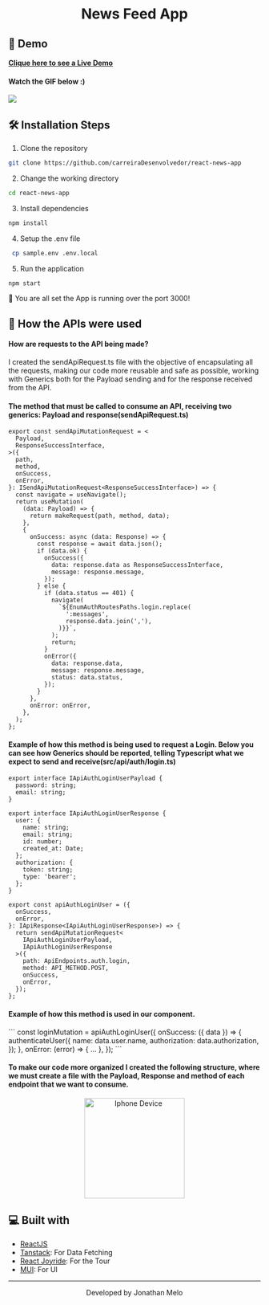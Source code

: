 <h1 align="center">
  News Feed App
</h1>

## 🚀 Demo

<p align="left">
    <a href="" target="_blank"><b>Clique here to see a Live Demo</b></a>
</p>

<h4>Watch the GIF below :)</h4>
<p align="center">

![](https://github.com/carreiraDesenvolvedor/react-news-app/blob/main/public/assets/readme/demo-gif.gif)

</p>

## 🛠️ Installation Steps

1. Clone the repository

```bash
git clone https://github.com/carreiraDesenvolvedor/react-news-app
```

2. Change the working directory

```bash
cd react-news-app
```

3. Install dependencies

```bash
npm install
```

4. Setup the .env file

```bash
 cp sample.env .env.local
```

5. Run the application

```bash
npm start
```

🌟 You are all set the App is running over the port 3000!

## 💬️ How the APIs were used

<h4>How are requests to the API being made?</h4>

<p>
    I created the sendApiRequest.ts file with the objective of encapsulating all the requests, making our code more reusable and safe as possible, working with Generics both for the Payload sending and for the response received from the API.
</p>

<h4>The method that must be called to consume an API, receiving two generics: Payload and response(sendApiRequest.ts)</h4>

```
export const sendApiMutationRequest = <
  Payload,
  ResponseSuccessInterface,
>({
  path,
  method,
  onSuccess,
  onError,
}: ISendApiMutationRequest<ResponseSuccessInterface>) => {
  const navigate = useNavigate();
  return useMutation(
    (data: Payload) => {
      return makeRequest(path, method, data);
    },
    {
      onSuccess: async (data: Response) => {
        const response = await data.json();
        if (data.ok) {
          onSuccess({
            data: response.data as ResponseSuccessInterface,
            message: response.message,
          });
        } else {
          if (data.status == 401) {
            navigate(
              `${EnumAuthRoutesPaths.login.replace(
                ':messages',
                response.data.join(','),
              )}}`,
            );
            return;
          }
          onError({
            data: response.data,
            message: response.message,
            status: data.status,
          });
        }
      },
      onError: onError,
    },
  );
};
```

<h4>Example of how this method is being used to request a Login. Below you can see how Generics should be reported, telling Typescript what we expect to send and receive(src/api/auth/login.ts)</h4>

```
export interface IApiAuthLoginUserPayload {
  password: string;
  email: string;
}

export interface IApiAuthLoginUserResponse {
  user: {
    name: string;
    email: string;
    id: number;
    created_at: Date;
  };
  authorization: {
    token: string;
    type: 'bearer';
  };
}

export const apiAuthLoginUser = ({
  onSuccess,
  onError,
}: IApiResponse<IApiAuthLoginUserResponse>) => {
  return sendApiMutationRequest<
    IApiAuthLoginUserPayload,
    IApiAuthLoginUserResponse
  >({
    path: ApiEndpoints.auth.login,
    method: API_METHOD.POST,
    onSuccess,
    onError,
  });
};
```

<h4>Example of how this method is used in our component.</h4>
```
const loginMutation = apiAuthLoginUser({
    onSuccess: ({ data }) => {
      authenticateUser({
        name: data.user.name,
        authorization: data.authorization,
      });
    },
    onError: (error) => {
      ...
    },
  });
```

<h4>To make our code more organized I created the following structure, where we must create a file with the Payload, Response and method of each endpoint that we want to consume.</h4>
<p align="center"><img src="./public/images/readme/structure.png" width="200" alt="Iphone Device" /></p>

## 💻 Built with

- [ReactJS](https://react.dev/)
- [Tanstack](https://tanstack.com/query/v4/docs/react/overview): For Data Fetching
- [React Joyride](https://react-joyride.com/): For the Tour
- [MUI](https://mui.com/): For UI

<hr>
<p align="center">
Developed by Jonathan Melo
</p>
